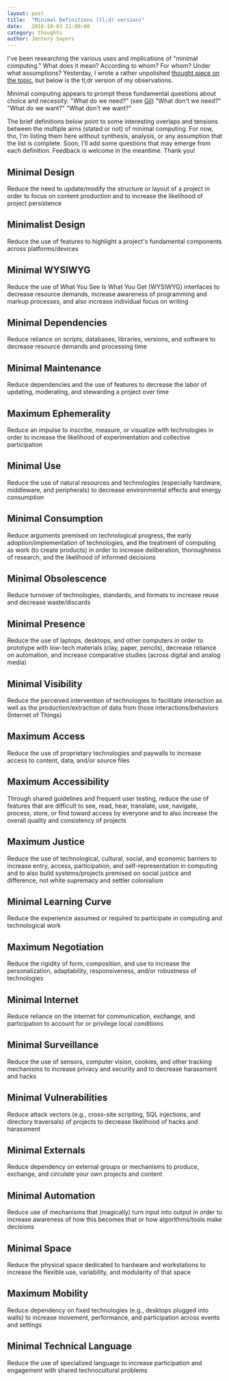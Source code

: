 ```yaml
---
layout: post
title:  "Minimal Definitions (tl;dr version)" 
date:   2016-10-03 11:00:00
category: thoughts
author: Jentery Sayers 
---
```


I've been researching the various uses and implications of "minimal computing." What does it mean? According to whom? For whom? Under what assumptions? Yesterday, I wrote a rather unpolished [thought piece on the topic](http://go-dh.github.io/mincomp/thoughts/2016/10/02/minimal-definitions/), but below is the tl;dr version of my observations.  

Minimal computing appears to prompt these fundamental questions about choice and necessity: "What do we need?" (see [Gil](http://go-dh.github.io/mincomp/thoughts/2015/05/21/user-vs-learner/)) "What don't we need?" "What do we want?" "What don't we want?"

The brief definitions below point to some interesting overlaps and tensions between the multiple aims (stated or not) of minimal computing. For now, tho, I'm listing them here without synthesis, analysis, or any assumption that the list is complete. Soon, I'll add some questions that may emerge from each definition. Feedback is welcome in the meantime. Thank you! 

## Minimal Design

Reduce the need to update/modify the structure or layout of a project in order to focus on content production and to increase the likelihood of project persistence

## Minimalist Design  

Reduce the use of features to highlight a project's fundamental components across platforms/devices

## Minimal WYSIWYG 

Reduce the use of What You See Is What You Get (WYSIWYG) interfaces to decrease resource demands, increase awareness of programming and markup processes, and also increase individual focus on writing 

## Minimal Dependencies 

Reduce reliance on scripts, databases, libraries, versions, and software to decrease resource demands and processing time 

## Minimal Maintenance

Reduce dependencies and the use of features to decrease the labor of updating, moderating, and stewarding a project over time 

## Maximum Ephemerality 

Reduce an impulse to inscribe, measure, or visualize with technologies in order to increase the likelihood of experimentation and collective participation 

## Minimal Use 

Reduce the use of natural resources and technologies (especially hardware, middleware, and peripherals) to decrease environmental effects and energy consumption 

## Minimal Consumption 

Reduce arguments premised on technological progress, the early adoption/implementation of technologies, and the treatment of computing as work (to create products) in order to increase deliberation, thoroughness of research, and the likelihood of informed decisions  

## Minimal Obsolescence 

Reduce turnover of technologies, standards, and formats to increase reuse and decrease waste/discards 

## Minimal Presence

Reduce the use of laptops, desktops, and other computers in order to prototype with low-tech materials (clay, paper, pencils), decrease reliance on automation, and increase comparative studies (across digital and analog media)

## Minimal Visibility 

Reduce the perceived intervention of technologies to facilitate interaction as well as the production/extraction of data from those interactions/behaviors (Internet of Things) 

## Maximum Access

Reduce the use of proprietary technologies and paywalls to increase access to content, data, and/or source files 

## Maximum Accessibility 

Through shared guidelines and frequent user testing, reduce the use of features that are difficult to see, read, hear, translate, use, navigate, process, store, or find toward access by everyone and to also increase the overall quality and consistency of projects 

## Maximum Justice 

Reduce the use of technological, cultural, social, and economic barriers to increase entry, access, participation, and self-representation in computing and to also build systems/projects premised on social justice and difference, not white supremacy and settler colonialism

## Minimal Learning Curve

Reduce the experience assumed or required to participate in computing and technological work 

## Maximum Negotiation 

Reduce the rigidity of form, composition, and use to increase the personalization, adaptability, responsiveness, and/or robustness of technologies 

## Minimal Internet 

Reduce reliance on the internet for communication, exchange, and participation to account for or privilege local conditions 

## Minimal Surveillance 

Reduce the use of sensors, computer vision, cookies, and other tracking mechanisms to increase privacy and security and to decrease harassment and hacks 

## Minimal Vulnerabilities 

Reduce attack vectors (e.g., cross-site scripting, SQL injections, and directory traversals) of projects to decrease likelihood of hacks and harassment 

## Minimal Externals

Reduce dependency on external groups or mechanisms to produce, exchange, and circulate your own projects and content 

## Minimal Automation 

Reduce use of mechanisms that (magically) turn input into output in order to increase awareness of how this becomes that or how algorithms/tools make decisions 

## Minimal Space 

Reduce the physical space dedicated to hardware and workstations to increase the flexible use, variability, and modularity of that space 

## Maximum Mobility 

Reduce dependency on fixed technologies (e.g., desktops plugged into walls) to increase movement, performance, and participation across events and settings  

## Minimal Technical Language 

Reduce the use of specialized language to increase participation and engagement with shared technocultural problems 
